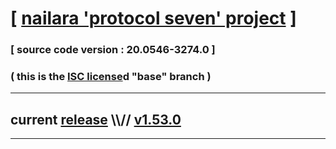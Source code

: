 
# [ [nailara 'protocol seven' project](http://src.nailara.net/) ]

### [ source code version : 20.0546-3274.0 ]

### ( this is the [ISC license](license)d "base" branch )
---
## current [release](https://github.com/anotherlink/nailara/releases) \\\\// [v1.53.0](https://github.com/anotherlink/nailara/releases/tag/v1.53.0)
---

